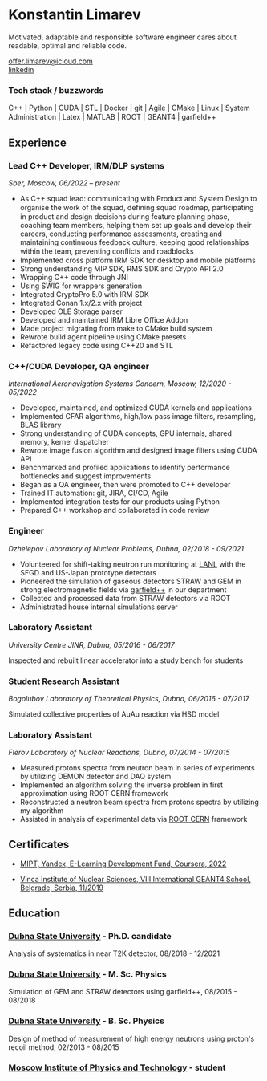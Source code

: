 # Konstantin Limarev

Motivated, adaptable and responsible software engineer cares about readable, optimal and reliable code.

[offer.limarev@icloud.com](mailto:offer.limarev@icloud.com)\
[linkedin](https://linkedin.com/in/limarev)

### Tech stack / buzzwords
C++ | Python | CUDA | STL | Docker | git | Agile | CMake | Linux | System Administration | Latex | MATLAB | ROOT | GEANT4 | garﬁeld++

## Experience

### Lead C++ Developer, IRM/DLP systems
*Sber, Moscow, 06/2022 – present*

* As C++ squad lead: communicating with Product and System
Design to organise the work of the squad, deﬁning squad roadmap,
participating in product and design decisions during feature
planning phase, coaching team members, helping them set
up goals and develop their careers, conducting performance
assessments, creating and maintaining continuous feedback
culture, keeping good relationships within the team, preventing
conﬂicts and roadblocks
* Implemented cross platform IRM SDK for desktop and mobile platforms
* Strong understanding MIP SDK, RMS SDK and Crypto API 2.0
* Wrapping C++ code through JNI
* Using SWIG for wrappers generation
* Integrated CryptoPro 5.0 with IRM SDK
* Integrated Conan 1.x/2.x with project
* Developed OLE Storage parser
* Developed and maintained IRM Libre Office Addon
* Made project migrating from make to CMake build system
* Rewrote build agent pipeline using CMake presets
* Refactored legacy code using C++20 and STL

### C++/CUDA Developer, QA engineer
*International Aeronavigation Systems Concern, Moscow, 12/2020 - 05/2022*
* Developed, maintained, and optimized CUDA kernels and applications
* Implemented CFAR algorithms, high/low pass image filters, resampling, BLAS library
* Strong understanding of CUDA concepts, GPU internals, shared memory, kernel dispatcher
* Rewrote image fusion algorithm and designed image filters using CUDA API
* Benchmarked and profiled applications to identify performance bottlenecks and suggest improvements
* Began as a QA engineer, then were promoted to C++ developer
* Trained IT automation: git, JIRA, CI/CD, Agile
* Implemented integration tests for our products using Python
* Prepared C++ workshop and collaborated in code review

### Engineer
*Dzhelepov Laboratory of Nuclear Problems, Dubna, 02/2018 - 09/2021*
* Volunteered for shift-taking neutron run monitoring at [LANL](https://www.lanl.gov) with the SFGD and US-Japan prototype detectors
* Pioneered the simulation of gaseous detectors STRAW and GEM in strong electromagnetic fields via [garfield++](https://garfieldpp.web.cern.ch/garfieldpp/) in our department
* Collected and processed data from STRAW detectors via ROOT
* Administrated house internal simulations server

### Laboratory Assistant
*University Centre JINR, Dubna, 05/2016 - 06/2017*

Inspected and rebuilt linear accelerator into a study bench for students

### Student Research Assistant
*Bogolubov Laboratory of Theoretical Physics, Dubna, 06/2016 - 07/2017*

Simulated collective properties of AuAu reaction via HSD model

### Laboratory Assistant
*Flerov Laboratory of Nuclear Reactions, Dubna, 07/2014 - 07/2015*
* Measured protons spectra from neutron beam in series of experiments by utilizing DEMON detector and DAQ system
* Implemented an algorithm solving the inverse problem in first approximation using ROOT CERN framework
* Reconstructed a neutron beam spectra from protons spectra by utilizing my algorithm
* Assisted in analysis of experimental data via [ROOT CERN](https://root.cern/) framework

## Certificates
* [MIPT, Yandex, E-Learning Development Fund, Coursera, 2022](https://coursera.org/share/5970ae7299dd11f6f621a4bf3c118a5a)

* [Vinca Institute of Nuclear Sciences, VIII International GEANT4 School, Belgrade, Serbia, 11/2019](https://geant4.web.cern.ch/support/training_courses)

## Education

### [Dubna State University](https://www.uni-dubna.ru/) - Ph.D. candidate
Analysis of systematics in near T2K detector, 08/2018 - 12/2021

### [Dubna State University](https://www.uni-dubna.ru/) - M. Sc. Physics
Simulation of GEM and STRAW detectors using garfield++, 08/2015 - 08/2018

### [Dubna State University](https://www.uni-dubna.ru/) - B. Sc. Physics
Design of method of measurement of high energy neutrons using proton's recoil method, 02/2013 - 08/2015

### [Moscow Institute of Physics and Technology](http://mipt.ru) - student

